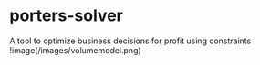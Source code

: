 # porters-solver
A tool to optimize business decisions for profit using constraints
!image(/images/volumemodel.png)
